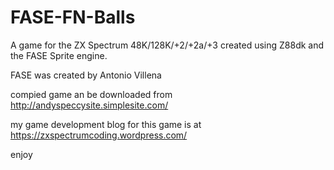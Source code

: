 # FASE-FN-Balls

A game for the ZX Spectrum 48K/128K/+2/+2a/+3 created using Z88dk and the FASE Sprite engine.

FASE was created by Antonio Villena


compied game an be downloaded from http://andyspeccysite.simplesite.com/

my game development blog for this game is at https://zxspectrumcoding.wordpress.com/

enjoy
